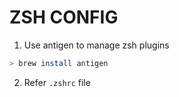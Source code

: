 # ZSH CONFIG

1. Use antigen to manage zsh plugins

```bash
> brew install antigen
```

2. Refer `.zshrc` file
